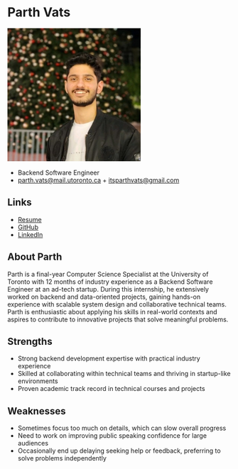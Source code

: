 # Parth Vats

<img src="./assets/parth/parthvats.jpg" width="300">

- Backend Software Engineer
- parth.vats@mail.utoronto.ca + itsparthvats@gmail.com

## Links

- [Resume](./assets/parth/resume.pdf)
- [GitHub](https://github.com/parthvats02)
- [LinkedIn](https://www.linkedin.com/in/parthvats)

## About Parth

Parth is a final-year Computer Science Specialist at the University of Toronto with 12 months of industry experience as a Backend Software Engineer at an ad-tech startup. During this internship, he extensively worked on backend and data-oriented projects, gaining hands-on experience with scalable system design and collaborative technical teams. Parth is enthusiastic about applying his skills in real-world contexts and aspires to contribute to innovative projects that solve meaningful problems.

## Strengths

- Strong backend development expertise with practical industry experience
- Skilled at collaborating within technical teams and thriving in startup-like environments
- Proven academic track record in technical courses and projects

## Weaknesses

- Sometimes focus too much on details, which can slow overall progress
- Need to work on improving public speaking confidence for large audiences
- Occasionally end up delaying seeking help or feedback, preferring to solve problems independently
